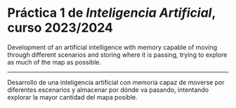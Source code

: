 # Práctica 1 de *Inteligencia Artificial*, curso 2023/2024

Development of an artificial intelligence with memory capable of moving through different scenarios and storing where it is passing, trying to explore as much of the map as possible.

-------

Desarrollo de una inteligencia artificial con memoria capaz de moverse por diferentes escenarios y almacenar por dónde va pasando, intentando explorar la mayor cantidad del mapa posible.
